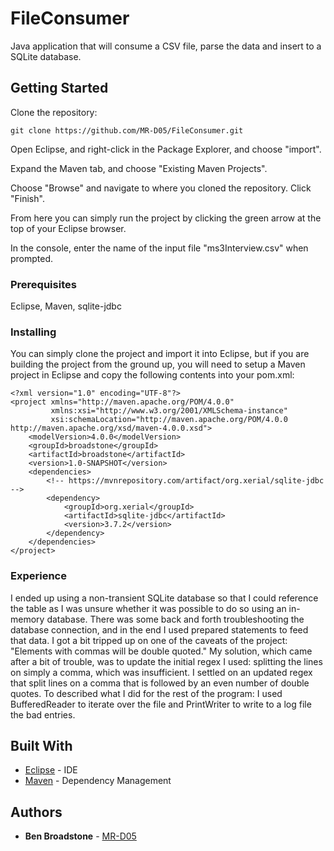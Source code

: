 # FileConsumer

Java application that will consume a CSV file, parse the data and insert to a SQLite database.

## Getting Started

Clone the repository:

```
git clone https://github.com/MR-D05/FileConsumer.git
```

Open Eclipse, and right-click in the Package Explorer, and choose "import".

Expand the Maven tab, and choose "Existing Maven Projects". 

Choose "Browse" and navigate to where you cloned the repository. Click "Finish".

From here you can simply run the project by clicking the green arrow at the top of your Eclipse browser. 

In the console, enter the name of the input file "ms3Interview.csv" when prompted. 

### Prerequisites

Eclipse, Maven, sqlite-jdbc

### Installing

You can simply clone the project and import it into Eclipse, but if you are building the project from the ground up, you will need to setup a Maven project in Eclipse and copy the following contents into your pom.xml:

```
<?xml version="1.0" encoding="UTF-8"?>
<project xmlns="http://maven.apache.org/POM/4.0.0"
         xmlns:xsi="http://www.w3.org/2001/XMLSchema-instance"
         xsi:schemaLocation="http://maven.apache.org/POM/4.0.0 http://maven.apache.org/xsd/maven-4.0.0.xsd">
    <modelVersion>4.0.0</modelVersion>
    <groupId>broadstone</groupId>
    <artifactId>broadstone</artifactId>
    <version>1.0-SNAPSHOT</version>
    <dependencies>
        <!-- https://mvnrepository.com/artifact/org.xerial/sqlite-jdbc -->
        <dependency>
            <groupId>org.xerial</groupId>
            <artifactId>sqlite-jdbc</artifactId>
            <version>3.7.2</version>
        </dependency>
    </dependencies>
</project>
```
### Experience

I ended up using a non-transient SQLite database so that I could reference the table as I was unsure whether it was possible to do so using an in-memory database. There was some back and forth troubleshooting the database connection, and in the end I used prepared statements to feed that data. I got a bit tripped up on one of the caveats of the project: "Elements with commas will be double quoted." My solution, which came after a bit of trouble, was to update the initial regex I used: splitting the lines on simply a comma, which was insufficient. I settled on an updated regex that split lines on a comma that is followed by an even number of double quotes. To described what I did for the rest of the program: I used BufferedReader to iterate over the file and PrintWriter to write to a log file the bad entries.  

## Built With

* [Eclipse](https://www.eclipse.org) - IDE
* [Maven](https://maven.apache.org/) - Dependency Management

## Authors

* **Ben Broadstone** - [MR-D05](https://github.com/MR-D05)
